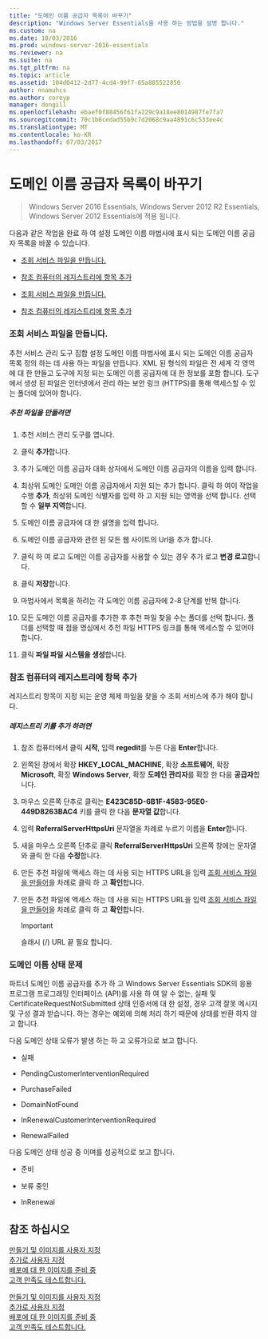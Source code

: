 ```yaml
---
title: "도메인 이름 공급자 목록이 바꾸기"
description: "Windows Server Essentials을 사용 하는 방법을 설명 합니다."
ms.custom: na
ms.date: 10/03/2016
ms.prod: windows-server-2016-essentials
ms.reviewer: na
ms.suite: na
ms.tgt_pltfrm: na
ms.topic: article
ms.assetid: 104d0412-2d77-4cd4-99f7-65a885522850
author: nnamuhcs
ms.author: coreyp
manager: dongill
ms.openlocfilehash: ebaef0f88456f61fa229c9a18ee8014987fe7fa7
ms.sourcegitcommit: 70c1b6cedad55b9c7d2068c9aa4891c6c533ee4c
ms.translationtype: MT
ms.contentlocale: ko-KR
ms.lasthandoff: 07/03/2017
---
```

# <a name="replace-the-list-of-domain-name-providers"></a>도메인 이름 공급자 목록이 바꾸기

>Windows Server 2016 Essentials, Windows Server 2012 R2 Essentials, Windows Server 2012 Essentials에 적용 됩니다.

다음과 같은 작업을 완료 하 여 설정 도메인 이름 마법사에 표시 되는 도메인 이름 공급자 목록을 바꿀 수 있습니다.  
  

-   [조회 서비스 파일을 만듭니다.](Replace-the-List-of-Domain-Name-Providers.md#BKMK_ReferralFiles)  
  
-   [참조 컴퓨터의 레지스트리에 항목 추가](Replace-the-List-of-Domain-Name-Providers.md#BKMK_AddRegistry)  

-   [조회 서비스 파일을 만듭니다.](../install/Replace-the-List-of-Domain-Name-Providers.md#BKMK_ReferralFiles)  
  
-   [참조 컴퓨터의 레지스트리에 항목 추가](../install/Replace-the-List-of-Domain-Name-Providers.md#BKMK_AddRegistry)  

  
###  <a name="BKMK_ReferralFiles"></a>조회 서비스 파일을 만듭니다.  
 추천 서비스 관리 도구 집합 설정 도메인 이름 마법사에 표시 되는 도메인 이름 공급자 목록 정의 하는 데 사용 하는 파일을 만듭니다. XML 된 형식의 파일은 전 세계 각 영역에 대 한 만들고 도구에 지정 되는 도메인 이름 공급자에 대 한 정보를 포함 합니다. 도구에서 생성 된 파일은 인터넷에서 관리 하는 보안 링크 (HTTPS)를 통해 액세스할 수 있는 폴더에 있어야 합니다.  
  
##### <a name="to-create-the-referral-files"></a>추천 파일을 만들려면  
  
1.  추천 서비스 관리 도구를 엽니다.  
  
2.  클릭 **추가**합니다.  
  
3.  추가 도메인 이름 공급자 대화 상자에서 도메인 이름 공급자의 이름을 입력 합니다.  
  
4.  최상위 도메인 도메인 이름 공급자에서 지원 되는 추가 합니다. 클릭 하 여이 작업을 수행 **추가**, 최상위 도메인 식별자를 입력 하 고 지원 되는 영역을 선택 합니다. 선택할 수 **일부 지역**합니다.  
  
5.  도메인 이름 공급자에 대 한 설명을 입력 합니다.  
  
6.  도메인 이름 공급자와 관련 된 모든 웹 사이트의 Url을 추가 합니다.  
  
7.  클릭 하 여 로고 도메인 이름 공급자를 사용할 수 있는 경우 추가 로고 **변경 로고**합니다.  
  
8.  클릭 **저장**합니다.  
  
9. 마법사에서 목록을 하려는 각 도메인 이름 공급자에 2-8 단계를 반복 합니다.  
  
10. 모든 도메인 이름 공급자를 추가한 후 추천 파일 찾을 수는 폴더를 선택 합니다. 폴더를 선택할 때 점을 명심에서 추천 파일 HTTPS 링크를 통해 액세스할 수 있어야 합니다.  
  
11. 클릭 **파일 파일 시스템을 생성**합니다.  
  
###  <a name="BKMK_AddRegistry"></a>참조 컴퓨터의 레지스트리에 항목 추가  
 레지스트리 항목이 지정 되는 운영 체제 파일을 찾을 수 조회 서비스에 추가 해야 합니다.  
  
##### <a name="to-add-a-key-to-the-registry"></a>레지스트리 키를 추가 하려면  
  
1.  참조 컴퓨터에서 클릭 **시작**, 입력 **regedit**를 누른 다음 **Enter**합니다.  
  
2.  왼쪽된 창에서 확장 **HKEY_LOCAL_MACHINE**, 확장 **소프트웨어**, 확장 **Microsoft**, 확장 **Windows Server**, 확장 **도메인 관리자**를 확장 한 다음 **공급자**합니다.  
  
3.  마우스 오른쪽 단추로 클릭는 **E423C85D-6B1F-4583-95E0-449D8263BAC4** 키를 클릭 한 다음 **문자열 값**합니다.  
  
4.  입력 **ReferralServerHttpsUri** 문자열을 차례로 누르기 이름을 **Enter**합니다.  
  
5.  새을 마우스 오른쪽 단추로 클릭 **ReferralServerHttpsUri** 오른쪽 창에는 문자열와 클릭 한 다음 **수정**합니다.  
  

6.  만든 추천 파일에 액세스 하는 데 사용 되는 HTTPS URL을 입력 [조회 서비스 파일을 만들어](Replace-the-List-of-Domain-Name-Providers.md#BKMK_ReferralFiles)을 차례로 클릭 하 고 **확인**합니다.  

6.  만든 추천 파일에 액세스 하는 데 사용 되는 HTTPS URL을 입력 [조회 서비스 파일을 만들어](../install/Replace-the-List-of-Domain-Name-Providers.md#BKMK_ReferralFiles)을 차례로 클릭 하 고 **확인**합니다.  

  
    > [!IMPORTANT]
    >  슬래시 (/) URL 끝 필요 합니다.  
  
###  <a name="BKMK_ReplaceDomainNameProviders"></a>도메인 이름 상태 문제  
 파트너 도메인 이름 공급자를 추가 하 고 Windows Server Essentials SDK의 응용 프로그램 프로그래밍 인터페이스 (API)를 사용 하 여 알 수 없는, 실패 및 CertificateRequestNotSubmitted 상태 인증서에 대 한 설정, 경우 고객 잘못 메시지 및 구성 결과 받습니다. 하는 경우는 예외에 의해 처리 하기 때문에 상태를 반환 하지 않고 합니다.  
  
 다음 도메인 상태 오류가 발생 하는 하 고 오류가으로 보고 합니다.  
  
-   실패  
  
-   PendingCustomerInterventionRequired  
  
-   PurchaseFailed  
  
-   DomainNotFound  
  
-   InRenewalCustomerInterventionRequired  
  
-   RenewalFailed  
  
 다음 도메인 상태 성공 중 이며를 성공적으로 보고 합니다.  
  
-   준비  
  
-   보류 중인  
  
-   InRenewal  
  
## <a name="see-also"></a>참조 하십시오  

 [만들기 및 이미지를 사용자 지정](Creating-and-Customizing-the-Image.md)   
 [추가로 사용자 지정](Additional-Customizations.md)   
 [배포에 대 한 이미지를 준비 중](Preparing-the-Image-for-Deployment.md)   
 [고객 만족도 테스트합니다.](Testing-the-Customer-Experience.md)

 [만들기 및 이미지를 사용자 지정](../install/Creating-and-Customizing-the-Image.md)   
 [추가로 사용자 지정](../install/Additional-Customizations.md)   
 [배포에 대 한 이미지를 준비 중](../install/Preparing-the-Image-for-Deployment.md)   
 [고객 만족도 테스트합니다.](../install/Testing-the-Customer-Experience.md)

